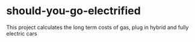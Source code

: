 # should-you-go-electrified
This project calculates the long term costs of gas, plug in hybrid and fully electric cars
